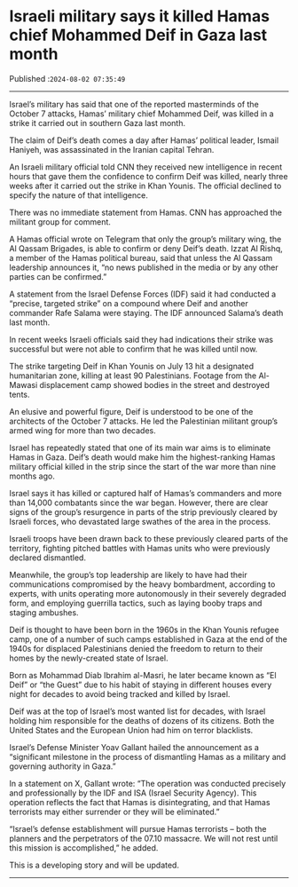 # Israeli military says it killed Hamas chief Mohammed Deif in Gaza last month

Published :`2024-08-02 07:35:49`

---

Israel’s military has said that one of the reported masterminds of the October 7 attacks, Hamas’ military chief Mohammed Deif, was killed in a strike it carried out in southern Gaza last month.

The claim of Deif’s death comes a day after Hamas’ political leader, Ismail Haniyeh, was assassinated in the Iranian capital Tehran.

An Israeli military official told CNN they received new intelligence in recent hours that gave them the confidence to confirm Deif was killed, nearly three weeks after it carried out the strike in Khan Younis. The official declined to specify the nature of that intelligence.

There was no immediate statement from Hamas. CNN has approached the militant group for comment.

A Hamas official wrote on Telegram that only the group’s military wing, the Al Qassam Brigades, is able to confirm or deny Deif’s death. Izzat Al Rishq, a member of the Hamas political bureau, said that unless the Al Qassam leadership announces it, “no news published in the media or by any other parties can be confirmed.”

A statement from the Israel Defense Forces (IDF) said it had conducted a “precise, targeted strike” on a compound where Deif and another commander Rafe Salama were staying. The IDF announced Salama’s death last month.

In recent weeks Israeli officials said they had indications their strike was successful but were not able to confirm that he was killed until now.

The strike targeting Deif in Khan Younis on July 13 hit a designated humanitarian zone, killing at least 90 Palestinians. Footage from the Al-Mawasi displacement camp showed bodies in the street and destroyed tents.

An elusive and powerful figure, Deif is understood to be one of the architects of the October 7 attacks. He led the Palestinian militant group’s armed wing for more than two decades.

Israel has repeatedly stated that one of its main war aims is to eliminate Hamas in Gaza. Deif’s death would make him the highest-ranking Hamas military official killed in the strip since the start of the war more than nine months ago.

Israel says it has killed or captured half of Hamas’s commanders and more than 14,000 combatants since the war began. However, there are clear signs of the group’s resurgence in parts of the strip previously cleared by Israeli forces, who devastated large swathes of the area in the process.

Israeli troops have been drawn back to these previously cleared parts of the territory, fighting pitched battles with Hamas units who were previously declared dismantled.

Meanwhile, the group’s top leadership are likely to have had their communications compromised by the heavy bombardment, according to experts, with units operating more autonomously in their severely degraded form, and employing guerrilla tactics, such as laying booby traps and staging ambushes.

Deif is thought to have been born in the 1960s in the Khan Younis refugee camp, one of a number of such camps established in Gaza at the end of the 1940s for displaced Palestinians denied the freedom to return to their homes by the newly-created state of Israel.

Born as Mohammad Diab Ibrahim al-Masri, he later became known as “El Deif” or “the Guest” due to his habit of staying in different houses every night for decades to avoid being tracked and killed by Israel.

Deif was at the top of Israel’s most wanted list for decades, with Israel holding him responsible for the deaths of dozens of its citizens. Both the United States and the European Union had him on terror blacklists.

Israel’s Defense Minister Yoav Gallant hailed the announcement as a “significant milestone in the process of dismantling Hamas as a military and governing authority in Gaza.”

In a statement on X, Gallant wrote: “The operation was conducted precisely and professionally by the IDF and ISA (Israel Security Agency). This operation reflects the fact that Hamas is disintegrating, and that Hamas terrorists may either surrender or they will be eliminated.”

“Israel’s defense establishment will pursue Hamas terrorists – both the planners and the perpetrators of the 07.10 massacre. We will not rest until this mission is accomplished,” he added.

This is a developing story and will be updated.

---

